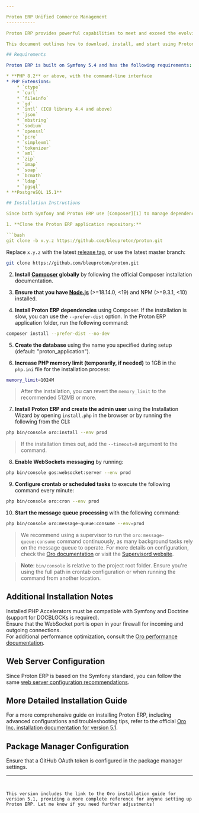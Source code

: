```yaml
---

Proton ERP Unified Commerce Management
-----------

Proton ERP provides powerful capabilities to meet and exceed the evolving demands of modern commerce. It enables businesses to efficiently manage multiple sales channels, offering real-time visibility into B2C and B2B orders, inventory, fulfillment, customer data, and more. Proton ERP's unified approach allows seamless shopping experiences, letting customers buy anywhere, fulfill anywhere, and return anywhere—all within one integrated system that serves as a single source of truth for your business.

This document outlines how to download, install, and start using Proton ERP.

## Requirements

Proton ERP is built on Symfony 5.4 and has the following requirements:

* **PHP 8.2** or above, with the command-line interface
* PHP Extensions:
    * `ctype`
    * `curl`
    * `fileinfo`
    * `gd`
    * `intl` (ICU library 4.4 and above)
    * `json`
    * `mbstring`
    * `sodium`
    * `openssl`
    * `pcre`
    * `simplexml`
    * `tokenizer`
    * `xml`
    * `zip`
    * `imap`
    * `soap`
    * `bcmath`
    * `ldap`
    * `pgsql`
* **PostgreSQL 15.1**

## Installation Instructions

Since both Symfony and Proton ERP use [Composer][1] to manage dependencies, it’s recommended to use Composer for the installation process.

1. **Clone the Proton ERP application repository:**

```bash
git clone -b x.y.z https://github.com/bleuproton/proton.git
```

Replace `x.y.z` with the latest [release tag](https://github.com/bleuproton/proton/releases), or use the latest master branch:

```bash
git clone https://github.com/bleuproton/proton.git
```

2. **Install [Composer][1] globally** by following the official Composer installation documentation.

3. **Ensure that you have [Node.js][4]** (>=18.14.0, <19) and NPM (>=9.3.1, <10) installed.

4. **Install Proton ERP dependencies** using Composer. If the installation is slow, you can use the `--prefer-dist` option. In the Proton ERP application folder, run the following command:

```bash
composer install --prefer-dist --no-dev
```

5. **Create the database** using the name you specified during setup (default: "proton_application").

6. **Increase PHP memory limit (temporarily, if needed)** to 1GB in the `php.ini` file for the installation process:

```bash
memory_limit=1024M
```

> After the installation, you can revert the `memory_limit` to the recommended 512MB or more.

7. **Install Proton ERP and create the admin user** using the Installation Wizard by opening `install.php` in the browser or by running the following from the CLI:

```bash  
php bin/console oro:install --env prod
```

> If the installation times out, add the `--timeout=0` argument to the command.

8. **Enable WebSockets messaging** by running:

```bash
php bin/console gos:websocket:server --env prod
```

9. **Configure crontab or scheduled tasks** to execute the following command every minute:

```bash
php bin/console oro:cron --env prod
```

10. **Start the message queue processing** with the following command:

```bash
php bin/console oro:message-queue:consume --env=prod
```

> We recommend using a supervisor to run the `oro:message-queue:consume` command continuously, as many background tasks rely on the message queue to operate. For more details on configuration, check the [Oro documentation][6] or visit the [Supervisord website][7].

> **Note**: `bin/console` is relative to the project root folder. Ensure you're using the full path in crontab configuration or when running the command from another location.

## Additional Installation Notes

Installed PHP Accelerators must be compatible with Symfony and Doctrine (support for DOCBLOCKs is required).  
Ensure that the WebSocket port is open in your firewall for incoming and outgoing connections.  
For additional performance optimization, consult the [Oro performance documentation][2].

## Web Server Configuration

Since Proton ERP is based on the Symfony standard, you can follow the same [web server configuration recommendations][5].

## More Detailed Installation Guide

For a more comprehensive guide on installing Proton ERP, including advanced configurations and troubleshooting tips, refer to the official [Oro Inc. installation documentation for version 5.1][8].

## Package Manager Configuration

Ensure that a GitHub OAuth token is configured in the package manager settings.

[1]: https://getcomposer.org/  
[2]: https://doc.oroinc.com/backend/setup/system-requirements/performance-optimization/  
[4]: https://nodejs.org/en/download/package-manager  
[5]: https://symfony.com/doc/5.4/setup/web_server_configuration.html  
[6]: https://doc.oroinc.com/backend/setup/dev-environment/community-edition/  
[7]: https://supervisord.org/  
[8]: https://doc.oroinc.com/5.1/backend/setup/installation/

---
```


This version includes the link to the Oro installation guide for version 5.1, providing a more complete reference for anyone setting up Proton ERP. Let me know if you need further adjustments!
